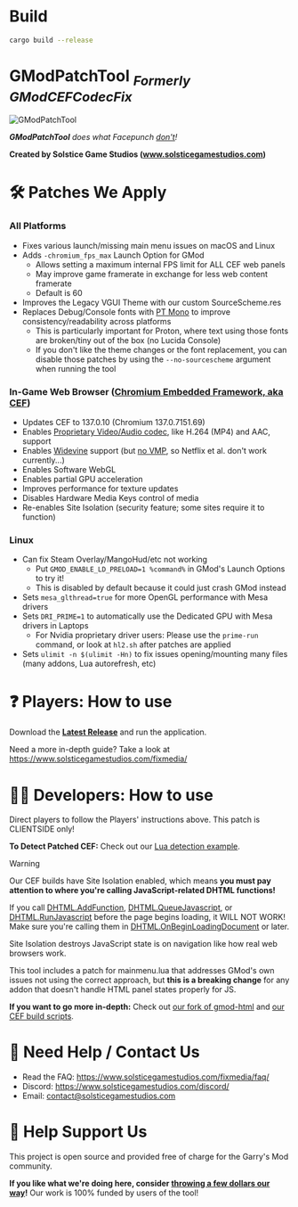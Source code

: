 # Build
```bash
cargo build --release
```

# GModPatchTool <sub>_Formerly GModCEFCodecFix_</sub>

![GModPatchTool](GModPatchToolLogo.png)

***GModPatchTool** does what Facepunch [don't](https://github.com/Facepunch/gmod-html/pull/5)!*

**Created by Solstice Game Studios (www.solsticegamestudios.com)**

# 🛠️ Patches We Apply
### All Platforms
- Fixes various launch/missing main menu issues on macOS and Linux
- Adds `-chromium_fps_max` Launch Option for GMod
  - Allows setting a maximum internal FPS limit for ALL CEF web panels
  - May improve game framerate in exchange for less web content framerate
  - Default is 60
- Improves the Legacy VGUI Theme with our custom SourceScheme.res
- Replaces Debug/Console fonts with [PT Mono](https://fonts.google.com/specimen/PT+Mono) to improve consistency/readability across platforms
  - This is particularly important for Proton, where text using those fonts are broken/tiny out of the box (no Lucida Console)
  - If you don't like the theme changes or the font replacement, you can disable those patches by using the `--no-sourcescheme` argument when running the tool

### In-Game Web Browser ([Chromium Embedded Framework, aka CEF](https://en.wikipedia.org/wiki/Chromium_Embedded_Framework))
- Updates CEF to 137.0.10 (Chromium 137.0.7151.69)
- Enables [Proprietary Video/Audio codec](https://www.chromium.org/audio-video), like H.264 (MP4) and AAC, support
- Enables [Widevine](https://www.widevine.com) support (but [no VMP](https://github.com/solsticegamestudios/GModPatchTool/issues/100), so Netflix et al. don't work currently...)
- Enables Software WebGL
- Enables partial GPU acceleration
- Improves performance for texture updates
- Disables Hardware Media Keys control of media
- Re-enables Site Isolation (security feature; some sites require it to function)

### Linux
- Can fix Steam Overlay/MangoHud/etc not working
  - Put `GMOD_ENABLE_LD_PRELOAD=1 %command%` in GMod's Launch Options to try it!
  - This is disabled by default because it could just crash GMod instead
- Sets `mesa_glthread=true` for more OpenGL performance with Mesa drivers
- Sets `DRI_PRIME=1` to automatically use the Dedicated GPU with Mesa drivers in Laptops
  - For Nvidia proprietary driver users: Please use the `prime-run` command, or look at `hl2.sh` after patches are applied
- Sets `ulimit -n $(ulimit -Hn)` to fix issues opening/mounting many files (many addons, Lua autorefresh, etc)

# ❓ Players: How to use
Download the **[Latest Release](https://github.com/solsticegamestudios/GModPatchTool/releases)** and run the application.

Need a more in-depth guide? Take a look at https://www.solsticegamestudios.com/fixmedia/

# 👩‍💻 Developers: How to use
Direct players to follow the Players' instructions above. This patch is CLIENTSIDE only!

**To Detect Patched CEF:** Check out our [Lua detection example](examples/detection_example.lua).

> [!WARNING]
> Our  CEF builds have Site Isolation enabled, which means **you must pay attention to where you're calling JavaScript-related DHTML functions!**
>
> If you call [DHTML.AddFunction](https://wiki.facepunch.com/gmod/DHTML:AddFunction), [DHTML.QueueJavascript](https://wiki.facepunch.com/gmod/DHTML:QueueJavascript), or [DHTML.RunJavascript](https://wiki.facepunch.com/gmod/Panel:RunJavascript) before the page begins loading, it WILL NOT WORK! Make sure you're calling them in [DHTML.OnBeginLoadingDocument](https://wiki.facepunch.com/gmod/Panel:OnBeginLoadingDocument) or later.
>
> Site Isolation destroys JavaScript state is on navigation like how real web browsers work.
>
> This tool includes a patch for mainmenu.lua that addresses GMod's own issues not using the correct approach, but **this is a breaking change** for any addon that doesn't handle HTML panel states properly for JS.

**If you want to go more in-depth:** Check out [our fork of gmod-html](https://github.com/solsticegamestudios/gmod-html) and [our CEF build scripts](cef_build).

# 📢 Need Help / Contact Us
* Read the FAQ: https://www.solsticegamestudios.com/fixmedia/faq/
* Discord: https://www.solsticegamestudios.com/discord/
* Email: contact@solsticegamestudios.com

# 💖 Help Support Us
This project is open source and provided free of charge for the Garry's Mod community.

**If you like what we're doing here, consider [throwing a few dollars our way](https://www.solsticegamestudios.com/donate/)!** Our work is 100% funded by users of the tool!
